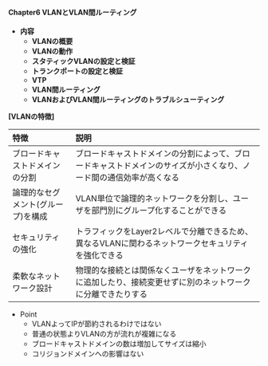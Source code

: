 #### Chapter6 VLANとVLAN間ルーティング
- **内容**
  - **VLANの概要**
  - **VLANの動作**
  - **スタティックVLANの設定と検証**
  - **トランクポートの設定と検証**
  - **VTP**
  - **VLAN間ルーティング**
  - **VLANおよびVLAN間ルーティングのトラブルシューティング**
  
**[VLANの特徴]**

|特徴    　 |説明         |
|:-----------|:------------|
|ブロードキャストドメインの分割|ブロードキャストドメインの分割によって、ブロードキャストドメインのサイズが小さくなり、ノード間の通信効率が高くなる|
|論理的なセグメント(グループ)を構成|VLAN単位で論理的ネットワークを分割し、ユーザを部門別にグループ化することができる|
|セキュリティの強化|トラフィックをLayer2レベルで分離できるため、異なるVLANに関わるネットワークセキュリティを強化できる|
|柔軟なネットワーク設計|物理的な接続とは関係なくユーザをネットワークに追加したり、接続変更せずに別のネットワークに分離できたりする|

- Point
  - VLANよってIPが節約されるわけではない
  - 普通の状態よりVLANの方が流れが複雑になる
  - ブロードキャストドメインの数は増加してサイズは縮小
  - コリジョンドメインへの影響はない


